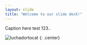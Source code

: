 ```yaml
---
layout: slide
title: "Welcome to our slide deck!"
---
```


Caption here
test 123.. 

![luchadortocat](https://octodex.github.com/images/luchadortocat.png)
{: .center}
